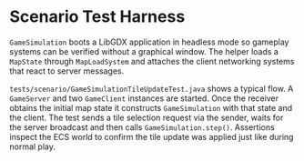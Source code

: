 # Scenario Test Harness

`GameSimulation` boots a LibGDX application in headless mode so gameplay systems can be
verified without a graphical window. The helper loads a `MapState` through
`MapLoadSystem` and attaches the client networking systems that react to server
messages.

`tests/scenario/GameSimulationTileUpdateTest.java` shows a typical flow. A
`GameServer` and two `GameClient` instances are started. Once the receiver
obtains the initial map state it constructs `GameSimulation` with that state and
the client. The test sends a tile selection request via the sender, waits for the
server broadcast and then calls `GameSimulation.step()`. Assertions inspect the
ECS world to confirm the tile update was applied just like during normal play.
